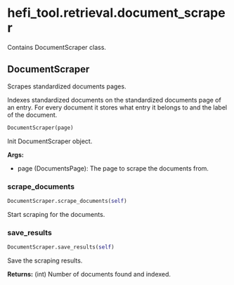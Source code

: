 # hefi_tool.retrieval.document_scraper
Contains DocumentScraper class.
## DocumentScraper
Scrapes standardized documents pages.

Indexes standardized documents on the standardized documents page
of an entry. For every document it stores what entry it belongs to
and the label of the document.
```python
DocumentScraper(page)
```
Init DocumentScraper object.

**Args:**
- page (DocumentsPage): The page to scrape the documents from.

### scrape_documents
```python
DocumentScraper.scrape_documents(self)
```
Start scraping for the documents.
### save_results
```python
DocumentScraper.save_results(self)
```
Save the scraping results.

**Returns:**
    (int) Number of documents found and indexed.



